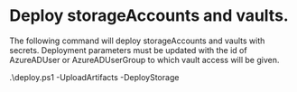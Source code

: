 # Deploy storageAccounts and vaults.

The following command will deploy storageAccounts and vaults with secrets. Deployment parameters must be updated with the id of AzureADUser or AzureADUserGroup to which vault access will be given.

.\deploy.ps1 -UploadArtifacts -DeployStorage